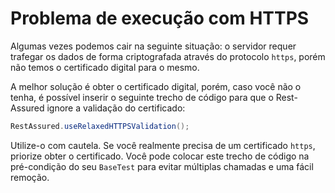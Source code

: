 # Problema de execução com HTTPS

Algumas vezes podemos cair na seguinte situação: o servidor requer trafegar os dados de forma criptografada através do protocolo `https`, porém não temos o certificado digital para o mesmo.

A melhor solução é obter o certificado digital, porém, caso você não o tenha, é possível inserir o seguinte trecho de código para que o Rest-Assured ignore a validação do certificado:

```java
RestAssured.useRelaxedHTTPSValidation();
```

Utilize-o com cautela. Se você realmente precisa de um certificado `https`, priorize obter o certificado.
Você pode colocar este trecho de código na pré-condição do seu `BaseTest` para evitar múltiplas chamadas e uma fácil remoção.